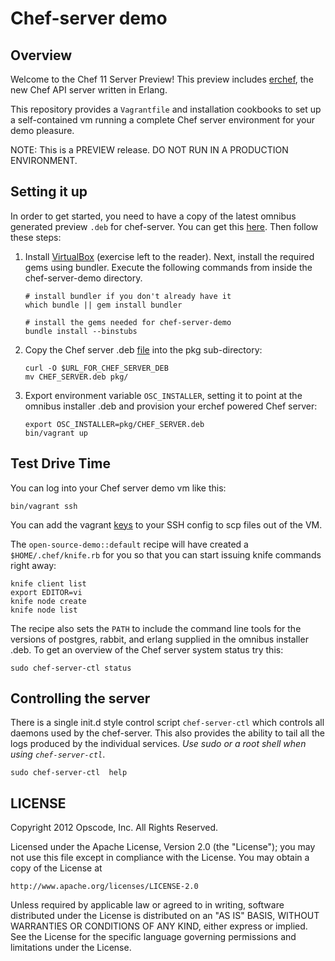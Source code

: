 Chef-server demo
================

Overview
--------

Welcome to the Chef 11 Server Preview! This preview includes
[erchef](https://github.com/opscode/erchef/), the new Chef API server
written in Erlang.

This repository provides a `Vagrantfile` and installation cookbooks to
set up a self-contained vm running a complete Chef server environment
for your demo pleasure.

NOTE: This is a PREVIEW release. DO NOT RUN IN A PRODUCTION ENVIRONMENT.

Setting it up
-------------

In order to get started, you need to have a copy of the latest omnibus
generated preview `.deb` for chef-server. You can get this
[here](http://wiki.opscode.com/display/chef/Chef+11+Server+Preview). Then
follow these steps:

1. Install [VirtualBox](https://www.virtualbox.org/wiki/Downloads) (exercise left to
   the reader). Next, install the required gems using bundler. Execute the following
   commands from inside the chef-server-demo directory.

       # install bundler if you don't already have it
       which bundle || gem install bundler

       # install the gems needed for chef-server-demo
       bundle install --binstubs
    
2. Copy the Chef server .deb [file](http://wiki.opscode.com) into the pkg
   sub-directory:

       curl -O $URL_FOR_CHEF_SERVER_DEB
       mv CHEF_SERVER.deb pkg/
    
3. Export environment variable `OSC_INSTALLER`, setting it to point at
   the omnibus installer .deb and provision your erchef powered Chef server:

       export OSC_INSTALLER=pkg/CHEF_SERVER.deb
       bin/vagrant up
    
Test Drive Time
---------------

You can log into your Chef server demo vm like this:

    bin/vagrant ssh

You can add the vagrant
[keys](https://github.com/mitchellh/vagrant/tree/master/keys) to your
SSH config to scp files out of the VM.

The `open-source-demo::default` recipe will have created a
`$HOME/.chef/knife.rb` for you so that you can start issuing knife
commands right away:

    knife client list
    export EDITOR=vi
    knife node create
    knife node list

The recipe also sets the `PATH` to include the command line tools for
the versions of postgres, rabbit, and erlang supplied in the omnibus
installer .deb. To get an overview of the Chef server system status
try this:

    sudo chef-server-ctl status

Controlling the server
-----------------------

There is a single init.d style control script `chef-server-ctl` which
controls all daemons used by the chef-server. This also provides the
ability to tail all the logs produced by the individual services. *Use
sudo or a root shell when using `chef-server-ctl`*.

    sudo chef-server-ctl  help


LICENSE
-------

Copyright 2012 Opscode, Inc. All Rights Reserved.

Licensed under the Apache License, Version 2.0 (the "License"); you may
not use this file except in compliance with the License. You may obtain
a copy of the License at

    http://www.apache.org/licenses/LICENSE-2.0

Unless required by applicable law or agreed to in writing, software
distributed under the License is distributed on an "AS IS" BASIS,
WITHOUT WARRANTIES OR CONDITIONS OF ANY KIND, either express or implied.
See the License for the specific language governing permissions and limitations
under the License.
